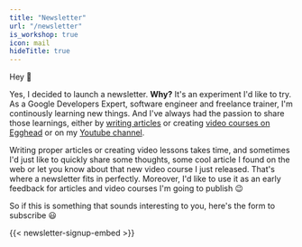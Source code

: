 ```yaml
---
title: "Newsletter"
url: "/newsletter"
is_workshop: true
icon: mail
hideTitle: true
---
```


Hey :wave:

Yes, I decided to launch a newsletter. **Why?** It's an experiment I'd like to try. As a Google Developers Expert, software engineer and freelance trainer, I'm continously learning new things. And I've always had the passion to share those learnings, either by [writing articles](/blog) or creating [video courses on Egghead](https://egghead.io/instructors/juri-strumpflohner) or on my [Youtube channel](http://www.youtube.com/c/JuriStrumpflohner).

Writing proper articles or creating video lessons takes time, and sometimes I'd just like to quickly share some thoughts, some cool article I found on the web or let you know about that new video course I just released. That's where a newsletter fits in perfectly. Moreover, I'd like to use it as an early feedback for articles and video courses I'm going to publish :wink:

So if this is something that sounds interesting to you, here's the form to subscribe :smiley:

{{< newsletter-signup-embed >}}